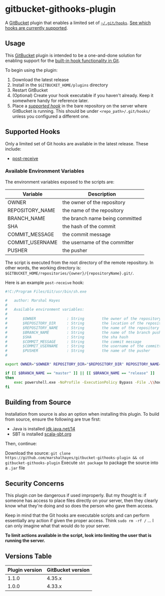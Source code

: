 # gitbucket-githooks-plugin

A [GitBucket](https://github.com/gitbucket/gitbucket) plugin that enables a limited set of [`~/.git/hooks`](https://git-scm.com/book/en/v2/Customizing-Git-Git-Hooks). [See which hooks are currently supported](#supported-hooks).

## Usage

This [GitBucket](https://github.com/gitbucket/gitbucket) plugin is intended to be a one-and-done solution for enabling support for the [built-in hook functionality in Git](https://git-scm.com/book/en/v2/Customizing-Git-Git-Hooks).

To begin using the plugin:

1. Download the latest release
2. Install in the `$GITBUCKET_HOME/plugins` directory
3. Restart GitBucket
4. (Optional) Create your hook executable if you haven't already. Keep it somewhere handy for reference later.
5. Place a _[supported hook](#supported-hooks)_ in the bare repository on the server where GitBucket is running. This should be under `<repo_path>/.git/hooks/` unless you configured a different one.

<h2 id="supported-hooks">Supported Hooks</h2>

Only a limited set of Git hooks are available in the latest release. These include:

- [post-receive](https://git-scm.com/book/en/v2/Customizing-Git-Git-Hooks#_post_receive)

### Available Environment Variables

The environment variables exposed to the scripts are:

| Variable        | Description                     |
| --------------- | ------------------------------- |
| OWNER           | the owner of the repository     |
| REPOSITORY_NAME | the name of the repository      |
| BRANCH_NAME     | the branch name being committed |
| SHA             | the hash of the commit          |
| COMMIT_MESSAGE  | the commit message              |
| COMMIT_USERNAME | the username of the committer   |
| PUSHER          | the pusher                      |

The script is executed from the root directory of the remote repository. In other words, the working directory is: `$GITBUCKET_HOME/repositories/{owner}/{repositoryName}.git/`.

Here is an example `post-receive` hook:

```bash
#!C:/Program Files/Git/usr/bin/sh.exe

#   author: Marshal Hayes
#
#   Available environment variables:
#
#       $OWNER              : String        the owner of the repository
#       $REPOSITORY_DIR     : String        the location of the repository on the remote
#       $REPOSITORY_NAME    : String        the name of the repository
#       $BRANCH_NAME        : String        the name of the branch pushed to
#       $SHA                : String        the sha hash
#       $COMMIT_MESSAGE     : String        the commit message
#       $COMMIT_USERNAME    : String        the username of the committer
#       $PUSHER             : String        the name of the pusher
#

export OWNER="$OWNER" REPOSITORY_DIR="$REPOSITORY_DIR" REPOSITORY_NAME="$REPOSITORY_NAME" BRANCH_NAME="$BRANCH_NAME" SHA="$SHA" COMMIT_MESSAGE="$COMMIT_MESSAGE" COMMIT_USERNAME="$COMMIT_USERNAME" PUSHER="$PUSHER"

if [[ $BRANCH_NAME == "master" ]] || [[ $BRANCH_NAME == "release" ]]
then
    exec powershell.exe -NoProfile -ExecutionPolicy Bypass -File .\\hooks\\BUILD.ps1 >> .\\hooks\\output 2>&1
fi
```

## Building from Source

Installation from source is also an option when installing this plugin.
To build from source, ensure the following are true first:

- Java is installed [jdk.java.net/14](https://jdk.java.net/14/)
- SBT is installed [scala-sbt.org](https://www.scala-sbt.org/)

Then, continue:

Download the source: `git clone https://github.com/marshalhayes/gitbucket-githooks-plugin && cd gitbucket-githooks-plugin`
Execute `sbt package` to package the source into a `.jar` file

## Security Concerns

This plugin _can_ be dangerous if used improperly. But my thought is: if someone has access to place files directly on your server, then they clearly know what they're doing and so does the person who gave them access.

Keep in mind that the Git hooks are executable scripts and can perform essentially any action if given the proper access. Think `sudo rm -rf /` ... I can only imagine what that would do to your server.

**To limit actions available in the script, look into limiting the user that is running the server.**

## Versions Table

| Plugin version | GitBucket version |
| :------------- | :---------------- |
| 1.1.0          | 4.35.x            |
| 1.0.0          | 4.33.x            |
